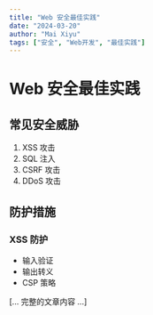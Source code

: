 ```yaml
---
title: "Web 安全最佳实践"
date: "2024-03-20"
author: "Mai Xiyu"
tags: ["安全", "Web开发", "最佳实践"]
---
```


# Web 安全最佳实践

## 常见安全威胁
1. XSS 攻击
2. SQL 注入
3. CSRF 攻击
4. DDoS 攻击

## 防护措施
### XSS 防护
- 输入验证
- 输出转义
- CSP 策略

[... 完整的文章内容 ...] 